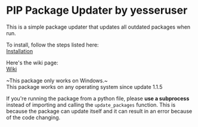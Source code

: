 
# PIP Package Updater by yesseruser

This is a simple package updater that updates all outdated packages when run.  

To install, follow the steps listed here:  
[Installation](https://github.com/yesseruser/YesserPackageUpdater/wiki/Installation)

Here's the wiki page:  
[Wiki](https://github.com/yesseruser/YesserPackageUpdater/wiki)

~This package only works on Windows.~  
This package works on any operating system since update 1.1.5

If you're running the package from a python file, please **use a subprocess** instead of importing and calling the `update_packages` function. This is because the package can update itself and it can result in an error because of the code changing.
